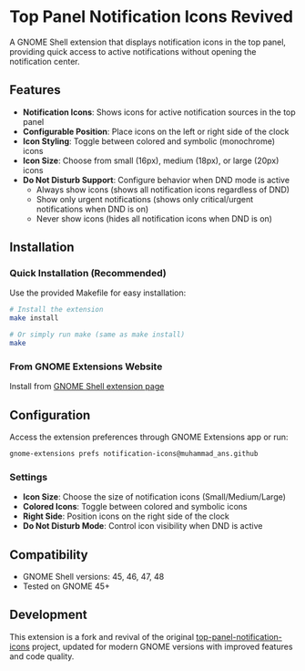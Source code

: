 # Top Panel Notification Icons Revived

A GNOME Shell extension that displays notification icons in the top panel, providing quick access to active notifications without opening the notification center.

## Features

- **Notification Icons**: Shows icons for active notification sources in the top panel
- **Configurable Position**: Place icons on the left or right side of the clock
- **Icon Styling**: Toggle between colored and symbolic (monochrome) icons
- **Icon Size**: Choose from small (16px), medium (18px), or large (20px) icons
- **Do Not Disturb Support**: Configure behavior when DND mode is active
  - Always show icons (shows all notification icons regardless of DND)
  - Show only urgent notifications (shows only critical/urgent notifications when DND is on)
  - Never show icons (hides all notification icons when DND is on)


## Installation

### Quick Installation (Recommended)

Use the provided Makefile for easy installation:

```bash
# Install the extension
make install

# Or simply run make (same as make install)
make
```


### From GNOME Extensions Website

Install from [GNOME Shell extension page](https://extensions.gnome.org/extension/6248/top-panel-notification-icons-revived/)

## Configuration

Access the extension preferences through GNOME Extensions app or run:
```bash
gnome-extensions prefs notification-icons@muhammad_ans.github
```

### Settings

- **Icon Size**: Choose the size of notification icons (Small/Medium/Large)
- **Colored Icons**: Toggle between colored and symbolic icons
- **Right Side**: Position icons on the right side of the clock
- **Do Not Disturb Mode**: Control icon visibility when DND is active


## Compatibility

- GNOME Shell versions: 45, 46, 47, 48
- Tested on GNOME 45+

## Development

This extension is a fork and revival of the original [top-panel-notification-icons](https://github.com/5th0/top-panel-notification-icons) project, updated for modern GNOME versions with improved features and code quality.
